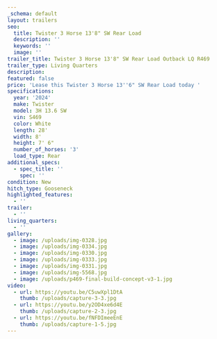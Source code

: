```yaml
---
_schema: default
layout: trailers
seo:
  title: Twister 3 Horse 13'8" SW Rear Load
  description: ''
  keywords: ''
  image: ''
trailer_title: Twister 3 Horse 13'8" SW Rear Load Outback LQ R469
trailer_type: Living Quarters
description:
featured: false
price: 'Lease this Twister 3 Horse 13''6" SW Rear Load today '
specifications:
  year: '2024'
  make: Twister
  model: 3H 13.6 SW
  vin: S469
  color: White
  length: 28'
  width: 8'
  height: 7' 6"
  number_of_horses: '3'
  load_type: Rear
additional_specs:
  - spec_title: ''
    spec: ''
condition: New
hitch_type: Gooseneck
highlighted_features:
  - ''
trailer:
  - ''
living_quarters:
  - ''
gallery:
  - image: /uploads/img-0328.jpg
  - image: /uploads/img-0334.jpg
  - image: /uploads/img-0330.jpg
  - image: /uploads/img-0333.jpg
  - image: /uploads/img-0331.jpg
  - image: /uploads/img-5568.jpg
  - image: /uploads/p469-final-build-concept-v3-1.jpg
video:
  - url: https://youtu.be/C5uwXpl1DtA
    thumb: /uploads/capture-3-3.jpg
  - url: https://youtu.be/y2OD4xe6d4E
    thumb: /uploads/capture-2-3.jpg
  - url: https://youtu.be/fNFDImeeEnE
    thumb: /uploads/capture-1-5.jpg
---
```

